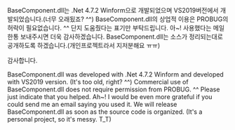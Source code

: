 BaseComponent.dll는 .Net 4.7.2 Winform으로 개발되었으며 VS2019버전에서 개발되었습니다.(너무 오래됬죠? ^^)
BaseComponent.dll의 상업적 이용은 PROBUG의 허락이 필요없습니다. ^^
단지 도움줬다는 표기만 부탁드립니다.
아~! 사용했다는 메일 한통 보내주시면 더욱 감사하겠습니다.
BaseComponent.dll는 소스가 정리되는대로 공개하도록 하겠습니다.(개인프로젝트라서 지저분해요 ㅠㅠ)

감사합니다.

BaseComponent.dll was developed with .Net 4.7.2 Winform and developed with VS2019 version. (It's too old, right? ^^)
Commercial use of BaseComponent.dll does not require permission from PROBUG. ^^
Please just indicate that you helped.
Ah~! I would be even more grateful if you could send me an email saying you used it.
We will release BaseComponent.dll as soon as the source code is organized. (It's a personal project, so it's messy. T_T)
